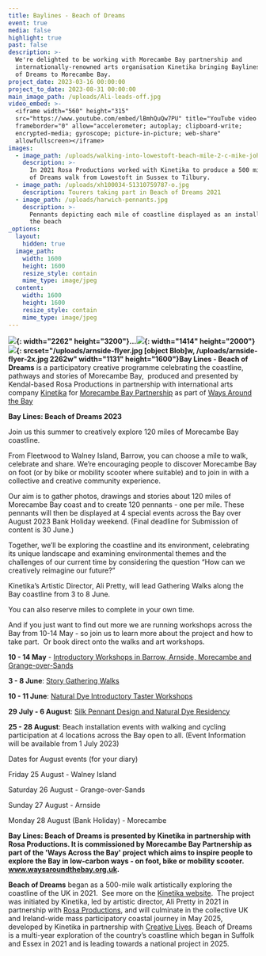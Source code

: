 ```yaml
---
title: Baylines - Beach of Dreams
event: true
media: false
highlight: true
past: false
description: >-
  We're delighted to be working with Morecambe Bay partnership and 
  internationally-renowned arts organisation Kinetika bringing Baylines - Beach
  of Dreams to Morecambe Bay.
project_date: 2023-03-16 00:00:00
project_to_date: 2023-08-31 00:00:00
main_image_path: /uploads/Ali-leads-off.jpg
video_embed: >-
  <iframe width="560" height="315"
  src="https://www.youtube.com/embed/lBmhQuQw7PU" title="YouTube video player"
  frameborder="0" allow="accelerometer; autoplay; clipboard-write;
  encrypted-media; gyroscope; picture-in-picture; web-share"
  allowfullscreen></iframe>
images:
  - image_path: /uploads/walking-into-lowestoft-beach-mile-2-c-mike-johnson.jpg
    description: >-
      In 2021 Rosa Productions worked with Kinetika to produce a 500 mile Beach
      of Dreams walk from Lowestoft in Sussex to Tilbury.
  - image_path: /uploads/xh100034-51310759787-o.jpg
    description: Tourers taking part in Beach of Dreams 2021
  - image_path: /uploads/harwich-pennants.jpg
    description: >-
      Pennants depicting each mile of coastline displayed as an installation on
      the beach
_options:
  layout:
    hidden: true
  image_path:
    width: 1600
    height: 1600
    resize_style: contain
    mime_type: image/jpeg
  content:
    width: 1600
    height: 1600
    resize_style: contain
    mime_type: image/jpeg
---
```

**![](/uploads/grange-flyer.jpg){: width="2262" height="3200"}...![](/uploads/barrow-flyer.jpg){: width="1414" height="2000"}![](/uploads/arnside-flyer.jpg){: srcset="/uploads/arnside-flyer.jpg [object Blob]w, /uploads/arnside-flyer-2x.jpg 2262w" width="1131" height="1600"}Bay Lines - Beach of Dreams** is a participatory creative programme celebrating the coastline, pathways and stories of Morecambe Bay,&nbsp; produced and presented by Kendal-based Rosa Productions in partnership with international arts company [Kinetika](https://kinetika.co.uk/beach-of-dreams) for [Morecambe Bay Partnership](https://www.morecambebay.org.uk/beach-of-dreams)&nbsp;as part of [Ways Around the Bay](https://www.morecambebay.org.uk/ways-around-the-bay)

**Bay Lines: Beach of Dreams 2023**

Join us this summer to creatively explore 120 miles of Morecambe Bay coastline.

From Fleetwood to Walney Island, Barrow, you can choose a mile to walk, celebrate and share. We’re encouraging people to discover Morecambe Bay on foot (or by bike or mobility scooter where suitable) and to join in with a collective and creative community experience.

Our aim is to gather photos, drawings and stories about 120 miles of Morecambe Bay coast and to create 120 pennants - one per mile. These pennants will then be displayed at 4 special events across the Bay over August 2023 Bank Holiday weekend. (Final deadline for Submission of content is 30 June.)

Together, we’ll be exploring the coastline and its environment, celebrating its unique landscape and examining environmental themes and the challenges of our current time by considering the question “How can we creatively reimagine our future?”

Kinetika’s Artistic Director, Ali Pretty, will lead Gathering Walks along the Bay coastline from 3 to 8 June.

You can also reserve miles to complete in your own time.&nbsp;

And if you just want to find out more we are running workshops across the Bay from 10-14 May - so join us to learn more about the project and how to take part.&nbsp; Or book direct onto the walks and art workshops.

**10 - 14 May** - [Introductory Workshops in Barrow, Arnside, Morecambe and Grange-over-Sands](https://www.eventbrite.com/cc/taking-part-and-natural-dye-silks-workshops-2128419)

**3 - 8 June**\:&nbsp;[Story Gathering Walks](https://www.eventbrite.com/cc/bay-lines-beach-of-dreams-gathering-walks-2097299?utm-campaign=social&amp;utm-content=creatorshare&amp;utm-medium=discovery&amp;utm-term=odclsxcollection&amp;utm-source=cp&amp;aff=escb)

**10 - 11 June**\:&nbsp;[Natural Dye Introductory Taster Workshops](https://www.eventbrite.co.uk/e/natural-dye-art-workshops-10-and-11-june-with-kinetika-artists-tickets-626572674737?utm-campaign=social&amp;utm-content=attendeeshare&amp;utm-medium=discovery&amp;utm-term=listing&amp;utm-source=cp&amp;aff=escb)

**29 July - 6 August**\: [Silk Pennant Design and Natural Dye Residency](https://www.eventbrite.com/e/626600197057)

**25 - 28 August**\: Beach installation events with walking and cycling participation at 4 locations across the Bay open to all. (Event Information will be available from 1 July 2023)

Dates for August events (for your diary)

Friday 25 August - Walney Island

Saturday 26 August - Grange-over-Sands

Sunday 27 August - Arnside

Monday 28 August (Bank Holiday) - Morecambe

**Bay Lines: Beach of Dreams is presented by Kinetika in partnership with Rosa Productions. It is commissioned by Morecambe Bay Partnership as part of the 'Ways Across the Bay' project which aims to inspire people to explore the Bay in low-carbon ways - on foot, bike or mobility scooter. www.waysaroundthebay.org.uk.**

**Beach of Dreams**&nbsp;began as a 500-mile walk artistically exploring the coastline of the UK in 2021.&nbsp; See more on the [Kinetika website](https://kinetika.co.uk/beach-of-dreams).&nbsp; The project was initiated by Kinetika, led by artistic director, Ali Pretty in 2021 in partnership with&nbsp;[Rosa Productions](https://www.rosaproductions.co.uk/), and will culminate in the collective UK and Ireland-wide mass participatory coastal journey in May 2025, developed by Kinetika in partnership with&nbsp;[Creative Lives](https://www.creative-lives.org/). Beach of Dreams is a multi-year exploration of the country’s coastline which began in Suffolk and Essex in 2021 and is leading towards a national project in 2025.